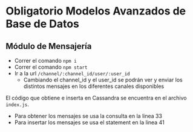 # Obligatorio Modelos Avanzados de Base de Datos

## Módulo de Mensajería

- Correr el comando ```npm i```
- Correr el comando ```npm start```
- Ir a la url ```/channel/:channel_id/user/:user_id```
  - Cambiando el channel_id y el user_id se podrán ver y enviar los distintos mensajes en los diferentes canales disponibles
 
El código que obtiene e inserta en Cassandra se encuentra en el archivo ```index.js```.
- Para obtener los mensajes se usa la consulta en la linea 33
- Para insertar los mensajes se usa el statement en la linea 41
